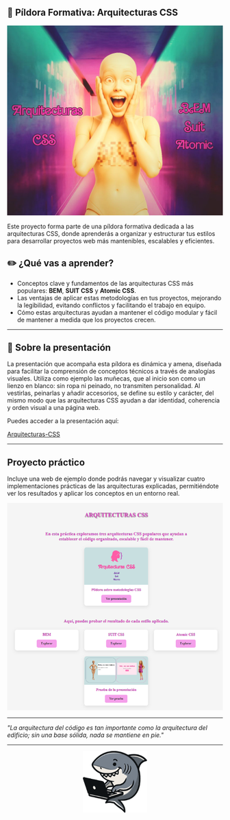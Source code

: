 ## 👗​ Píldora Formativa: Arquitecturas CSS

<div align="center">
  <img src="cartel.png" alt="Cartel de la píldora formativa" width="600">
</div>

Este proyecto forma parte de una píldora formativa dedicada a las arquitecturas CSS, donde aprenderás a organizar y estructurar tus estilos para desarrollar proyectos web más mantenibles, escalables y eficientes.

## ✏️​ ¿Qué vas a aprender?

- Conceptos clave y fundamentos de las arquitecturas CSS más populares: **BEM**, **SUIT CSS** y **Atomic CSS**.
- Las ventajas de aplicar estas metodologías en tus proyectos, mejorando la legibilidad, evitando conflictos y facilitando el trabajo en equipo.
- Cómo estas arquitecturas ayudan a mantener el código modular y fácil de mantener a medida que los proyectos crecen.

---

## 🍿 Sobre la presentación

La presentación que acompaña esta píldora es dinámica y amena, diseñada para facilitar la comprensión de conceptos técnicos a través de analogías visuales. Utiliza como ejemplo las muñecas, que al inicio son como un lienzo en blanco: sin ropa ni peinado, no transmiten personalidad. Al vestirlas, peinarlas y añadir accesorios, se define su estilo y carácter, del mismo modo que las arquitecturas CSS ayudan a dar identidad, coherencia y orden visual a una página web.

Puedes acceder a la presentación aquí:

[Arquitecturas-CSS](https://nueva-presentacion.my.canva.site/arquitecturas-css)

---
## Proyecto práctico

Incluye una web de ejemplo donde podrás navegar y visualizar cuatro implementaciones prácticas de las arquitecturas explicadas, permitiéndote ver los resultados y aplicar los conceptos en un entorno real.

<div align="center">
  <img src="captura-web.png" alt="Captura de la web" width="600">
</div>

---

*"La arquitectura del código es tan importante como la arquitectura del edificio; sin una base sólida, nada se mantiene en pie."*

---

<div align="center">
  <img src="logo.png" alt="Logo del Tibu" width="150">
</div>

